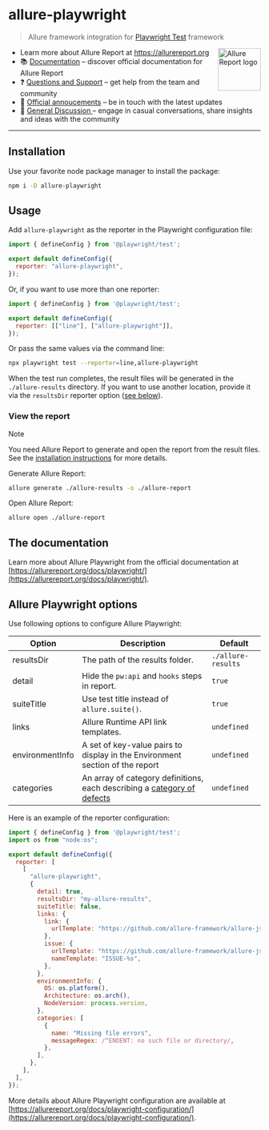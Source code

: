 # allure-playwright

> Allure framework integration for [Playwright Test](https://playwright.dev) framework

[<img src="https://allurereport.org/public/img/allure-report.svg" height="85px" alt="Allure Report logo" align="right" />](https://allurereport.org "Allure Report")

- Learn more about Allure Report at https://allurereport.org
- 📚 [Documentation](https://allurereport.org/docs/) – discover official documentation for Allure Report
- ❓ [Questions and Support](https://github.com/orgs/allure-framework/discussions/categories/questions-support) – get help from the team and community
- 📢 [Official annoucements](https://github.com/orgs/allure-framework/discussions/categories/announcements) – be in touch with the latest updates
- 💬 [General Discussion ](https://github.com/orgs/allure-framework/discussions/categories/general-discussion) – engage in casual conversations, share insights and ideas with the community

---

## Installation

Use your favorite node package manager to install the package:

```bash
npm i -D allure-playwright
```

## Usage

Add `allure-playwright` as the reporter in the Playwright configuration file:

```js
import { defineConfig } from '@playwright/test';

export default defineConfig({
  reporter: "allure-playwright",
});
```

Or, if you want to use more than one reporter:

```js
import { defineConfig } from '@playwright/test';

export default defineConfig({
  reporter: [["line"], ["allure-playwright"]],
});
```

Or pass the same values via the command line:

```bash
npx playwright test --reporter=line,allure-playwright
```

When the test run completes, the result files will be generated in the `./allure-results`
directory. If you want to use another location, provide it via the `resultsDir`
reporter option ([see below](#allure-playwright-options)).

### View the report

> [!NOTE]
> You need Allure Report to generate and open the report from the result files. See the [installation instructions](https://allurereport.org/docs/install/) for more details.

Generate Allure Report:

```bash
allure generate ./allure-results -o ./allure-report
```

Open Allure Report:

```bash
allure open ./allure-report
```

## The documentation

Learn more about Allure Playwright from the official documentation at
[https://allurereport.org/docs/playwright/](https://allurereport.org/docs/playwright/).

## Allure Playwright options

Use following options to configure Allure Playwright:

| Option          | Description                                                                                                          | Default            |
|-----------------|----------------------------------------------------------------------------------------------------------------------|--------------------|
| resultsDir      | The path of the results folder.                                                                                      | `./allure-results` |
| detail          | Hide the `pw:api` and `hooks` steps in report.                                                                       | `true`             |
| suiteTitle      | Use test title instead of `allure.suite()`.                                                                          | `true`             |
| links           | Allure Runtime API link templates.                                                                                   | `undefined`        |
| environmentInfo | A set of key-value pairs to display in the Environment section of the report                                         | `undefined`        |
| categories      | An array of category definitions, each describing a [category of defects](https://allurereport.org/docs/categories/) | `undefined`        |

Here is an example of the reporter configuration:

```js
import { defineConfig } from '@playwright/test';
import os from "node:os";

export default defineConfig({
  reporter: [
    [
      "allure-playwright",
      {
        detail: true,
        resultsDir: "my-allure-results",
        suiteTitle: false,
        links: {
          link: {
            urlTemplate: "https://github.com/allure-framework/allure-js/blob/main/%s",
          },
          issue: {
            urlTemplate: "https://github.com/allure-framework/allure-js/issues/%s",
            nameTemplate: "ISSUE-%s",
          },
        },
        environmentInfo: {
          OS: os.platform(),
          Architecture: os.arch(),
          NodeVersion: process.version,
        },
        categories: [
          {
            name: "Missing file errors",
            messageRegex: /^ENOENT: no such file or directory/,
          },
        ],
      },
    ],
  ],
});
```

More details about Allure Playwright configuration are available at [https://allurereport.org/docs/playwright-configuration/](https://allurereport.org/docs/playwright-configuration/).
